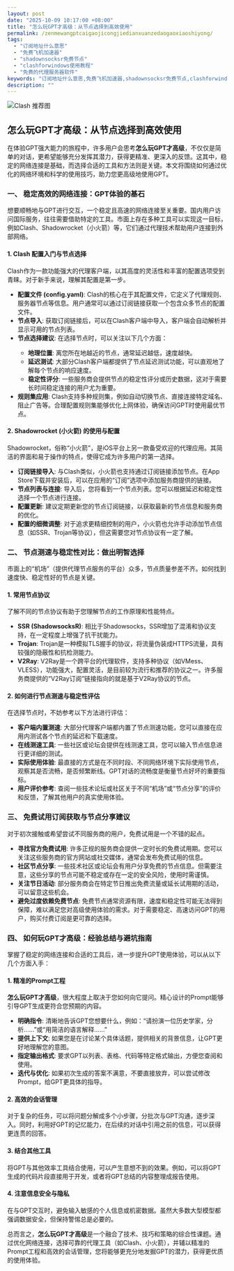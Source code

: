 ```yaml
---
layout: post
date: "2025-10-09 10:17:00 +08:00"
title: "怎么玩GPT才高级：从节点选择到高效使用"
permalink: /zenmewangptcaigaojicongjiedianxuanzedaogaoxiaoshiyong/
tags:
  - "订阅地址什么意思"
  - "免费飞机加速器"
  - "shadownsocksr免费节点"
  - "clashforwindows使用教程"
  - "免费的代理服务器软件"
keywords: "订阅地址什么意思,免费飞机加速器,shadownsocksr免费节点,clashforwindows使用教程,免费的代理服务器软件"
description: ""
---
```


![Clash 推荐图](https://clashjd.github.io/assets/img/六月一个月的机场订阅.png)

## 怎么玩GPT才高级：从节点选择到高效使用


<p>在体验GPT强大能力的旅程中，许多用户会思考<strong>怎么玩GPT才高级</strong>，不仅仅是简单的对话，更希望能够充分发挥其潜力，获得更精准、更深入的反馈。这其中，稳定的网络连接是基础，而选择合适的工具和方法则是关键。本文将围绕如何通过优化的网络环境和科学的使用技巧，助力您更高级地使用GPT。</p>

<h3>一、 稳定高效的网络连接：GPT体验的基石</h3>

<p>想要顺畅地与GPT进行交互，一个稳定且高速的网络连接至关重要。国内用户访问国际服务，往往需要借助特定的工具。市面上存在多种工具可以实现这一目标，例如Clash、Shadowrocket（小火箭）等，它们通过代理技术帮助用户连接到外部网络。</p>

<h4>1. Clash 配置入门与节点选择</h4>

<p>Clash作为一款功能强大的代理客户端，以其高度的灵活性和丰富的配置选项受到青睐。对于新手来说，理解其配置是第一步。</p>

<ul>
    <li><strong>配置文件 (config.yaml)</strong>: Clash的核心在于其配置文件，它定义了代理规则、服务器节点等信息。用户通常可以通过订阅链接获取一个包含众多节点的配置文件。</li>
    <li><strong>节点导入</strong>: 获取订阅链接后，可以在Clash客户端中导入，客户端会自动解析并显示可用的节点列表。</li>
    <li><strong>节点选择建议</strong>: 在选择节点时，可以关注以下几个方面：</li>
        <ul>
            <li><strong>地理位置</strong>: 离您所在地越近的节点，通常延迟越低，速度越快。</li>
            <li><strong>延迟测试</strong>: 大部分Clash客户端都提供了节点延迟测试功能，可以直观地了解每个节点的响应速度。</li>
            <li><strong>稳定性评分</strong>: 一些服务商会提供节点的稳定性评分或历史数据，这对于需要长时间稳定连接的用户尤为重要。</li>
        </ul>
    <li><strong>规则集应用</strong>: Clash支持多种规则集，例如自动切换节点、直接连接特定域名、阻止广告等。合理配置规则集能够优化上网体验，确保访问GPT时使用最优节点。</li>
</ul>

<h4>2. Shadowrocket (小火箭) 的使用与配置</h4>

<p>Shadowrocket，俗称“小火箭”，是iOS平台上另一款备受欢迎的代理应用。其简洁的界面和易于操作的特点，使得它成为许多用户的第一选择。</p>

<ul>
    <li><strong>订阅链接导入</strong>: 与Clash类似，小火箭也支持通过订阅链接添加节点。在App Store下载并安装后，可以在应用的“订阅”选项中添加服务商提供的链接。</li>
    <li><strong>节点列表与连接</strong>: 导入后，您将看到一个节点列表。您可以根据延迟和稳定性选择一个节点进行连接。</li>
    <li><strong>配置更新</strong>: 建议定期更新您的节点订阅链接，以获取最新的节点信息和服务商的优化。</li>
    <li><strong>配置的细微调整</strong>: 对于追求更精细控制的用户，小火箭也允许手动添加节点信息（如SSR、Trojan等协议），但这需要您对节点协议有一定了解。</li>
</ul>

<h3>二、 节点测速与稳定性对比：做出明智选择</h3>

<p>市面上的“机场”（提供代理节点服务的平台）众多，节点质量参差不齐。如何找到速度快、稳定性好的节点是关键。</p>

<h4>1. 常用节点协议</h4>

<p>了解不同的节点协议有助于您理解节点的工作原理和性能特点。</p>

<ul>
    <li><strong>SSR (ShadowsocksR)</strong>: 相比于Shadowsocks，SSR增加了混淆和协议支持，在一定程度上增强了抗干扰能力。</li>
    <li><strong>Trojan</strong>: Trojan是一种模拟TLS握手的协议，将流量伪装成HTTPS流量，具有较强的隐蔽性和抗检测能力。</li>
    <li><strong>V2Ray</strong>: V2Ray是一个跨平台的代理软件，支持多种协议（如VMess、VLESS），功能强大，配置灵活，是目前较为流行和推荐的协议之一。许多服务商提供的“V2Ray订阅”链接指向的就是基于V2Ray协议的节点。</li>
</ul>

<h4>2. 如何进行节点测速与稳定性评估</h4>

<p>在选择节点时，不妨参考以下方法进行评估：</p>

<ul>
    <li><strong>客户端内置测速</strong>: 大部分代理客户端都内置了节点测速功能，您可以直接在应用内测试各个节点的延迟和下载速度。</li>
    <li><strong>在线测速工具</strong>: 一些社区或论坛会提供在线测速工具，您可以输入节点信息进行更详细的测试。</li>
    <li><strong>实际使用体验</strong>: 最直接的方式是在不同时段、不同网络环境下实际使用节点，观察其是否流畅，是否频繁断线。GPT对话的流畅度是衡量节点好坏的重要指标。</li>
    <li><strong>用户评价参考</strong>: 查阅一些技术论坛或社区关于不同“机场”或“节点分享”的评价和反馈，了解其他用户的真实使用体验。</li>
</ul>

<h3>三、 免费试用订阅获取与节点分享建议</h3>

<p>对于初次接触或希望尝试不同服务商的用户，免费试用是一个不错的起点。</p>

<ul>
    <li><strong>寻找官方免费试用</strong>: 许多正规的服务商会提供一定时长的免费试用期。您可以关注这些服务商的官方网站或社交媒体，通常会发布免费试用的信息。</li>
    <li><strong>社区节点分享</strong>: 一些技术社区或论坛会有用户分享免费的节点信息。但需要注意，这些分享的节点可能不稳定或存在一定的安全风险，使用时需谨慎。</li>
    <li><strong>关注节日活动</strong>: 部分服务商会在特定节日推出免费流量或延长试用期的活动，可以留意这些机会。</li>
    <li><strong>避免过度依赖免费节点</strong>: 免费节点通常资源有限，速度和稳定性可能无法得到保障，难以满足您对高级使用体验的需求。对于需要稳定、高速访问GPT的用户，购买付费订阅是更可靠的选择。</li>
</ul>

<h3>四、 如何玩GPT才高级：经验总结与避坑指南</h3>

<p>掌握了稳定的网络连接和合适的工具后，进一步提升GPT使用体验，可以从以下几个方面入手：</p>

<h4>1. 精准的Prompt工程</h4>

<p><strong>怎么玩GPT才高级</strong>，很大程度上取决于您如何向它提问。精心设计的Prompt能够引导GPT生成更符合您预期的内容。</p>

<ul>
    <li><strong>明确指令</strong>: 清晰地告诉GPT您想要什么，例如：“请扮演一位历史学家，分析……”或“用简洁的语言解释……”</li>
    <li><strong>提供上下文</strong>: 如果您是在讨论某个具体话题，提供相关的背景信息，让GPT更好地理解您的意图。</li>
    <li><strong>指定输出格式</strong>: 要求GPT以列表、表格、代码等特定格式输出，方便您查阅和使用。</li>
    <li><strong>迭代与优化</strong>: 如果初次生成的答案不满意，不要直接放弃，可以尝试修改Prompt，给GPT更具体的指导。</li>
</ul>

<h4>2. 高效的会话管理</h4>

<p>对于复杂的任务，可以将问题分解成多个小步骤，分批次与GPT沟通，逐步深入。同时，利用好GPT的记忆能力，在后续的对话中引用之前的信息，可以获得更连贯的回答。</p>

<h4>3. 结合其他工具</h4>

<p>将GPT与其他效率工具结合使用，可以产生意想不到的效果。例如，可以将GPT生成的代码片段直接用于开发，或者将GPT总结的内容整理成报告使用。</p>

<h4>4. 注意信息安全与隐私</h4>

<p>在与GPT交互时，避免输入敏感的个人信息或机密数据。虽然大多数大型模型都强调数据安全，但保持警惕总是必要的。</p>

<p>总而言之，<strong>怎么玩GPT才高级</strong>是一个融合了技术、技巧和策略的综合性课题。通过优化网络连接，选择可靠的代理工具（如Clash、小火箭），并辅以精准的Prompt工程和高效的会话管理，您将能够更充分地发掘GPT的潜力，获得更优质的使用体验。</p>
